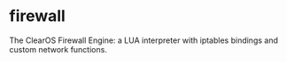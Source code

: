 firewall
========

The ClearOS Firewall Engine: a LUA interpreter with iptables bindings and custom network functions.

